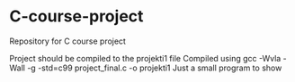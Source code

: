 # C-course-project
Repository for C course project

Project should be compiled to the projekti1 file
Compiled using gcc -Wvla -Wall -g -std=c99 project_final.c -o projekti1
Just a small program to show